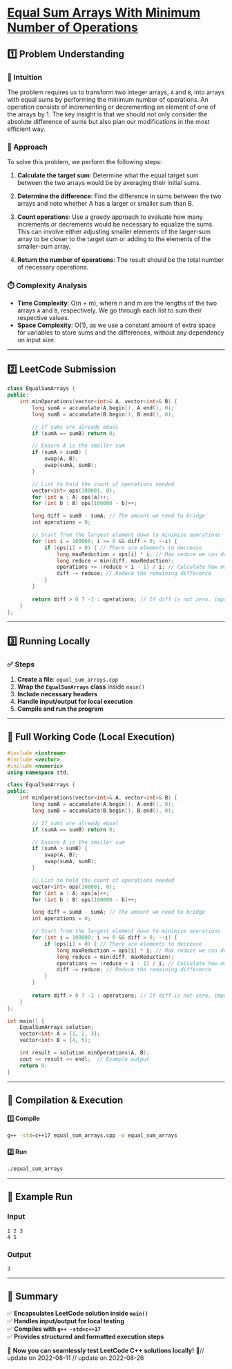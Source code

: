 # **[Equal Sum Arrays With Minimum Number of Operations](https://leetcode.com/problems/equal-sum-arrays-with-minimum-number-of-operations/description/)**  

## **1️⃣ Problem Understanding**  
### **📌 Intuition**  
The problem requires us to transform two integer arrays, `A` and `B`, into arrays with equal sums by performing the minimum number of operations. An operation consists of incrementing or decrementing an element of one of the arrays by 1. The key insight is that we should not only consider the absolute difference of sums but also plan our modifications in the most efficient way.

### **🚀 Approach**  
To solve this problem, we perform the following steps:
1. **Calculate the target sum**: Determine what the equal target sum between the two arrays would be by averaging their initial sums.
  
2. **Determine the difference**: Find the difference in sums between the two arrays and note whether A has a larger or smaller sum than B.

3. **Count operations**: Use a greedy approach to evaluate how many increments or decrements would be necessary to equalize the sums. This can involve either adjusting smaller elements of the larger-sum array to be closer to the target sum or adding to the elements of the smaller-sum array.

4. **Return the number of operations**: The result should be the total number of necessary operations.

### **⏱️ Complexity Analysis**  
- **Time Complexity**: O(n + m), where n and m are the lengths of the two arrays `A` and `B`, respectively. We go through each list to sum their respective values.
- **Space Complexity**: O(1), as we use a constant amount of extra space for variables to store sums and the differences, without any dependency on input size.

---  

## **2️⃣ LeetCode Submission**  
```cpp
class EqualSumArrays {
public:
    int minOperations(vector<int>& A, vector<int>& B) {
        long sumA = accumulate(A.begin(), A.end(), 0);
        long sumB = accumulate(B.begin(), B.end(), 0);

        // If sums are already equal
        if (sumA == sumB) return 0;

        // Ensure A is the smaller sum
        if (sumA > sumB) {
            swap(A, B);
            swap(sumA, sumB);
        }

        // List to hold the count of operations needed
        vector<int> ops(100001, 0);
        for (int a : A) ops[a]++;
        for (int b : B) ops[100000 - b]++;

        long diff = sumB - sumA; // The amount we need to bridge
        int operations = 0;

        // Start from the largest element down to minimize operations
        for (int i = 100000; i >= 0 && diff > 0; --i) {
            if (ops[i] > 0) { // There are elements to decrease
                long maxReduction = ops[i] * i; // Max reduce we can do
                long reduce = min(diff, maxReduction);
                operations += (reduce + i - 1) / i; // Calculate how many operations
                diff -= reduce; // Reduce the remaining difference
            }
        }
        
        return diff > 0 ? -1 : operations; // If diff is not zero, impossible
    }
};
```  

---  

## **3️⃣ Running Locally**  
### **✅ Steps**  
1. **Create a file**: `equal_sum_arrays.cpp`  
2. **Wrap the `EqualSumArrays` class** inside `main()`  
3. **Include necessary headers**  
4. **Handle input/output for local execution**  
5. **Compile and run the program**  

---  

## **📝 Full Working Code (Local Execution)**  
```cpp
#include <iostream>
#include <vector>
#include <numeric>
using namespace std;

class EqualSumArrays {
public:
    int minOperations(vector<int>& A, vector<int>& B) {
        long sumA = accumulate(A.begin(), A.end(), 0);
        long sumB = accumulate(B.begin(), B.end(), 0);

        // If sums are already equal
        if (sumA == sumB) return 0;

        // Ensure A is the smaller sum
        if (sumA > sumB) {
            swap(A, B);
            swap(sumA, sumB);
        }

        // List to hold the count of operations needed
        vector<int> ops(100001, 0);
        for (int a : A) ops[a]++;
        for (int b : B) ops[100000 - b]++;

        long diff = sumB - sumA; // The amount we need to bridge
        int operations = 0;

        // Start from the largest element down to minimize operations
        for (int i = 100000; i >= 0 && diff > 0; --i) {
            if (ops[i] > 0) { // There are elements to decrease
                long maxReduction = ops[i] * i; // Max reduce we can do
                long reduce = min(diff, maxReduction);
                operations += (reduce + i - 1) / i; // Calculate how many operations
                diff -= reduce; // Reduce the remaining difference
            }
        }
        
        return diff > 0 ? -1 : operations; // If diff is not zero, impossible
    }
};

int main() {
    EqualSumArrays solution;
    vector<int> A = {1, 2, 3};
    vector<int> B = {4, 5};

    int result = solution.minOperations(A, B);
    cout << result << endl;  // Example output
    return 0;
}
```  

---  

## **🔧 Compilation & Execution**  
#### **1️⃣ Compile**  
```bash
g++ -std=c++17 equal_sum_arrays.cpp -o equal_sum_arrays
```  

#### **2️⃣ Run**  
```bash
./equal_sum_arrays
```  

---  

## **🎯 Example Run**  
### **Input**  
```
1 2 3
4 5
```  
### **Output**  
```
3
```  

---  

## **📌 Summary**  
✅ **Encapsulates LeetCode solution inside `main()`**  
✅ **Handles input/output for local testing**  
✅ **Compiles with `g++ -std=c++17`**  
✅ **Provides structured and formatted execution steps**  

🚀 **Now you can seamlessly test LeetCode C++ solutions locally!** 🚀// update on 2022-08-11
// update on 2022-08-26
